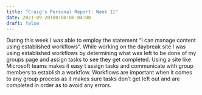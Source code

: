 ```yaml
---
title: "Craig's Personal Report: Week 11"
date: 2021-09-20T00:00:00-04:00
draft: false
---
```


During this week I was able to employ the statement “I can manage content using established workflows”. While working on the daybreak site I was using established workflows by determining what was left to be done of my groups page and assign tasks to see they get completed. Using a site like Microsoft teams makes it easy t assign tasks and communicate with group members to establish a workflow. Workflows are important when it comes to any group process as it makes sure tasks don’t get left out and are completed in order as to avoid any errors.
